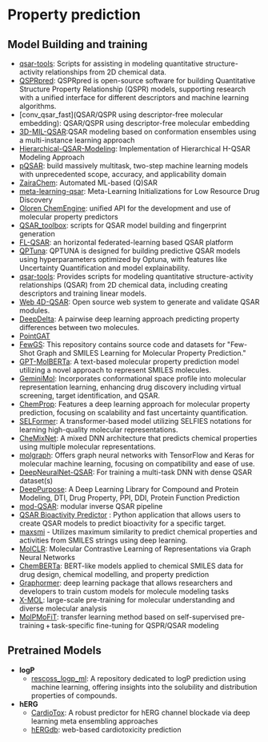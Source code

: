 # Property prediction

## Model Building and training

- [qsar-tools](https://github.com/dkoes/qsar-tools): Scripts for assisting in modeling quantitative structure-activity relationships from 2D chemical data.
- [QSPRpred](https://github.com/CDDLeiden/QSPRpred): QSPRpred is open-source software for building Quantitative Structure Property Relationship (QSPR) models, supporting research with a unified interface for different descriptors and machine learning algorithms.
- [conv_qsar_fast](QSAR/QSPR using descriptor-free molecular embedding): QSAR/QSPR using descriptor-free molecular embedding
- [3D-MIL-QSAR](https://github.com/cimm-kzn/3D-MIL-QSAR):QSAR modeling based on conformation ensembles using a multi-instance learning approach
- [Hierarchical-QSAR-Modeling](https://github.com/XinhaoLi74/Hierarchical-QSAR-Modeling): Implementation of Hierarchical H-QSAR Modeling Approach
- [pQSAR](https://github.com/Novartis/pQSAR): build massively multitask, two-step machine learning models with unprecedented scope, accuracy, and applicability domain
- [ZairaChem](https://github.com/ersilia-os/zaira-chem): Automated ML-based (Q)SAR
- [meta-learning-qsar](https://github.com/GSK-AI/meta-learning-qsar): Meta-Learning Initializations for Low Resource Drug Discovery
- [Oloren ChemEngine](https://github.com/Oloren-AI/olorenchemengine/tree/master): unified API for the development and use of molecular property predictors
- [QSAR_toolbox](https://github.com/iwatobipen/QSAR_TOOLBOX): scripts for QSAR model building and fingerprint generation
- [FL-QSAR](https://github.com/bm2-lab/FL-QSAR): an horizontal federated-learning based QSAR platform
- [QPTuna](https://github.com/MolecularAI/Qptuna): QPTUNA is designed for building predictive QSAR models using hyperparameters optimized by Optuna, with features like Uncertainty Quantification and model explainability.
- [qsar-tools](https://github.com/dkoes/qsar-tools): Provides scripts for modeling quantitative structure-activity relationships (QSAR) from 2D chemical data, including creating descriptors and training linear models.
- [Web 4D-QSAR](https://github.com/rougeth/Web-4D-QSAR): Open source web system to generate and validate QSAR modules.
- [DeepDelta](https://github.com/RekerLab/DeepDelta): A pairwise deep learning approach predicting property differences between two molecules.
- [PointGAT](https://github.com/sevencheung2021/PointGAT)
- [FewGS](https://github.com/zixiaodan-99/FewGS): This repository contains source code and datasets for "Few-Shot Graph and SMILES Learning for Molecular Property Prediction."
- [GPT-MolBERTa](https://github.com/Suryanarayanan-Balaji/GPT-MolBERTa): A text-based molecular property prediction model utilizing a novel approach to represent SMILES molecules.
- [GeminiMol](https://github.com/Wang-Lin-boop/GeminiMol): Incorporates conformational space profile into molecular representation learning, enhancing drug discovery including virtual screening, target identification, and QSAR.
- [ChemProp](https://github.com/aamini/chemprop): Features a deep learning approach for molecular property prediction, focusing on scalability and fast uncertainty quantification.
- [SELFormer](https://github.com/HUBioDataLab/SELFormer): A transformer-based model utilizing SELFIES notations for learning high-quality molecular representations.
- [CheMixNet](https://github.com/NU-CUCIS/CheMixNet): A mixed DNN architecture that predicts chemical properties using multiple molecular representations.
- [molgraph](https://github.com/akensert/molgraph): Offers graph neural networks with TensorFlow and Keras for molecular machine learning, focusing on compatibility and ease of use.
- [DeepNeuralNet-QSAR](https://github.com/Merck/DeepNeuralNet-QSAR): For training a multi-task DNN with dense QSAR dataset(s)
- [DeepPurpose](https://github.com/kexinhuang12345/DeepPurpose): A Deep Learning Library for Compound and Protein Modeling, DTI, Drug Property, PPI, DDI, Protein Function Prediction
- [mod-QSAR](https://github.com/NikhilMukraj/mod-qsar): modular inverse QSAR pipeline
- [QSAR Bioactivity Predictor](https://github.com/AtilMohAmine/QSAR-Bioactivity-Predictor) : Python application that allows users to create QSAR models to predict bioactivity for a specific target.
- [maxsmi](https://github.com/volkamerlab/maxsmi) - Utilizes maximum similarity to predict chemical properties and activities from SMILES strings using deep learning.
- [MolCLR](https://github.com/yuyangw/MolCLR): Molecular Contrastive Learning of Representations via Graph Neural Networks
- [ChemBERTa](https://github.com/seyonechithrananda/bert-loves-chemistry): BERT-like models applied to chemical SMILES data for drug design, chemical modelling, and property prediction
- [Graphormer](https://github.com/microsoft/Graphormer): deep learning package that allows researchers and developers to train custom models for molecule modeling tasks
- [X-MOL](https://github.com/bm2-lab/X-MOL): large-scale pre-training for molecular understanding and diverse molecular analysis
- [MolPMoFiT](https://github.com/XinhaoLi74/MolPMoFiT): transfer learning method based on self-supervised pre-training + task-specific fine-tuning for QSPR/QSAR modeling

## Pretrained Models

- **logP**
  - [rescoss_logp_ml](https://github.com/cisert/rescoss_logp_ml): A repository dedicated to logP prediction using machine learning, offering insights into the solubility and distribution properties of compounds.
- **hERG**
  - [CardioTox](https://github.com/Abdulk084/CardioTox): A robust predictor for hERG channel blockade via deep learning meta ensembling approaches
  - [hERGdb](https://drugdesign.riken.jp/hERGdb/): web-based cardiotoxicity prediction
